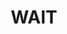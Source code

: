 ---
layout: piece
order: "04"
title: WAIT
year: 2017
spotify_link: https://open.spotify.com/album/1Hvlvf75oxeFoFVtveRW4i?highlight=spotify:track:1ZqXevo0GFe7nYMTBA3ckQ
---